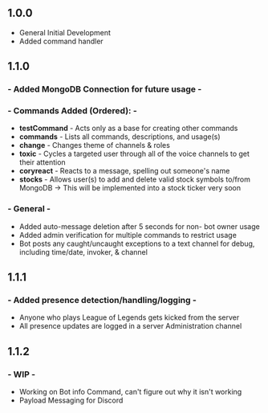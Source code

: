 ## 1.0.0
- General Initial Development
- Added command handler

## 1.1.0 
### - Added MongoDB Connection for future usage -

### - Commands Added (Ordered): - 
- **testCommand** - Acts only as a base for creating other commands
- **commands** - Lists all commands, descriptions, and usage(s)
- **change** - Changes theme of channels & roles
- **toxic** - Cycles a targeted user through all of the voice channels to get their attention
- **coryreact** - Reacts to a message, spelling out someone's name
- **stocks** - Allows user(s) to add and delete valid stock symbols to/from MongoDB
	-> This will be implemented into a stock ticker very soon

### - General - 
- Added auto-message deletion after 5 seconds for non- bot owner usage
- Added admin verification for multiple commands to restrict usage
- Bot posts any caught/uncaught exceptions to a text channel for debug, including time/date, invoker, & channel  

## 1.1.1
### - Added presence detection/handling/logging - 
- Anyone who plays League of Legends gets kicked from the server
- All presence updates are logged in a server Administration channel

## 1.1.2
### - WIP -
- Working on Bot info Command, can't figure out why it isn't working
- Payload Messaging for Discord